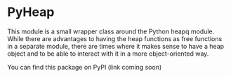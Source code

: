 # PyHeap

This module is a small wrapper class around the Python heapq module. 
While there are advantages to having the heap functions as free functions in a separate module, 
there are times where it makes sense to have a heap object
and to be able to interact with it in a more object-oriented way.

You can find this package on PyPI (link coming soon)
